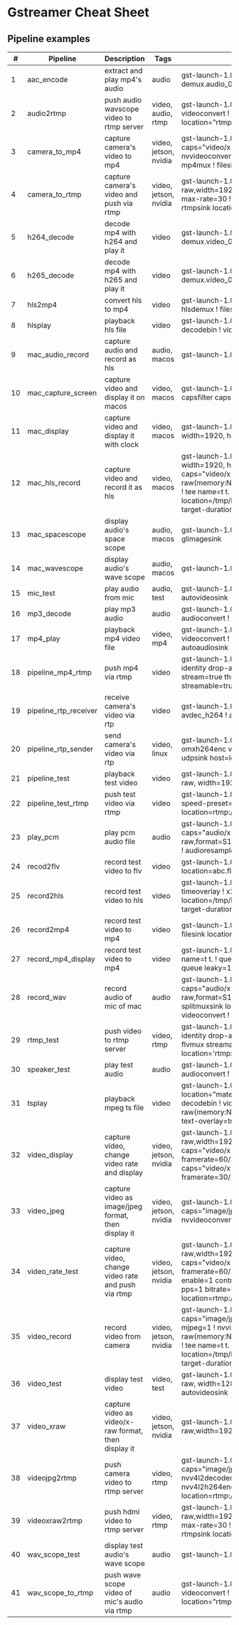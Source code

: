 # Gstreamer Cheat Sheet



## Pipeline examples

| #  | Pipeline              | Description                                          | Tags                  | Content                                                                                                                                                                                                                                                                                                                                                                                                                                                           |
| -- | --------------------- | ---------------------------------------------------- | --------------------- | ----------------------------------------------------------------------------------------------------------------------------------------------------------------------------------------------------------------------------------------------------------------------------------------------------------------------------------------------------------------------------------------------------------------------------------------------------------------- |
| 1  | aac_encode            | extract and play mp4's audio                         | audio                 | gst-launch-1.0 filesrc location=filename.mp4 ! qtdemux name=demux demux.audio_0 ! queue ! avdec_aac ! audioconvert ! autoaudiosink                                                                                                                                                                                                                                                                                                                                |
| 2  | audio2rtmp            | push audio wavscope video to rtmp server             | video, audio, rtmp    | gst-launch-1.0 alsasrc device=hw:2,0 ! audioconvert ! wavescope ! queue ! videoconvert ! x264enc ! flvmux streamable=true ! queue ! rtmpsink location="rtmp://localhost:1935/live/audio_test"                                                                                                                                                                                                                                                                     |
| 3  | camera_to_mp4         | capture camera's video to mp4                        | video, jetson, nvidia | gst-launch-1.0 v4l2src device=/dev/video0 num-buffers=100 ! capsfilter caps="video/x-raw,width=1920, height=1080, framerate=60/1" ! nvvideoconvert ! videorate max-rate=30 ! nvv4l2h264enc ! h264parse ! mp4mux ! filesink location=test.mp4                                                                                                                                                                                                                      |
| 4  | camera_to_rtmp        | capture camera's video and push via rtmp             | video, jetson, nvidia | gst-launch-1.0 v4l2src device=/dev/video0 ! capsfilter caps="video/x-raw,width=1920, height=1080, framerate=60/1" ! nvvideoconvert ! videorate max-rate=30 ! nvv4l2h264enc ! h264parse ! flvmux streamable=true ! rtmpsink location=rtmp://localhost:1935/live/waltertest                                                                                                                                                                                         |
| 5  | h264_decode           | decode mp4 with h264 and play it                     | video                 | gst-launch-1.0 filesrc location=filename.mp4 ! qtdemux name=demux demux.video_0 ! queue ! h264parse ! openh264dec ! autovideosink                                                                                                                                                                                                                                                                                                                                 |
| 6  | h265_decode           | decode mp4 with h265 and play it                     | video                 | gst-launch-1.0 filesrc location=filename.mp4 ! qtdemux name=demux demux.video_0 ! queue ! h265parse ! avdec_h265 ! autovideosink                                                                                                                                                                                                                                                                                                                                  |
| 7  | hls2mp4               | convert hls to mp4                                   | video                 | gst-launch-1.0 filesrc location=material/snapshot_20240227151256.m3u8 ! hlsdemux ! filesink location=snapshot_20240227151256.mp4                                                                                                                                                                                                                                                                                                                                  |
| 8  | hlsplay               | playback hls file                                    | video                 | gst-launch-1.0 filesrc location="/tmp/hls_playlist.m3u8" ! hlsdemux ! decodebin ! videoconvert ! fpsdisplaysink text-overlay=true                                                                                                                                                                                                                                                                                                                                 |
| 9  | mac_audio_record      | capture audio and record as hls                      | audio, macos          | gst-launch-1.0 osxaudiosrc device=141 ! avenc_aac ! hlssink2 max-files=5                                                                                                                                                                                                                                                                                                                                                                                          |
| 10 | mac_capture_screen    | capture video and display it on macos                | video, macos          | gst-launch-1.0 avfvideosrc capture-screen=true ! videoscale ! videoconvert ! capsfilter caps="video/x-raw,width=640,height=480" ! osxvideosink                                                                                                                                                                                                                                                                                                                    |
| 11 | mac_display           | capture video and display it with clock              | video, macos          | gst-launch-1.0 avfvideosrc device-index=1 ! capsfilter caps="video/x-raw, width=1920, height=1080, framerate=30/1" ! clockoverlay ! autovideosink                                                                                                                                                                                                                                                                                                                 |
| 12 | mac_hls_record        | capture video and record it as hls                   | video, macos          | gst-launch-1.0 avfvideosrc device-index=1 ! capsfilter caps="video/x-raw, width=1920, height=1080, framerate=30/1" ! videoconvert ! capsfilter caps="video/x-raw(memory:NVMM),format=I420,width=1920,height=1080,framerate=30/1" ! tee name=t t. ! queue ! openh264enc ! h264parse ! hlssink2 max-files=10 location=/tmp/hls_record_%03d.ts playlist-location=/tmp/hls_playlist.m3u8 target-duration=10 t. ! queue ! autovideosink                                |
| 13 | mac_spacescope        | display audio's space scope                          | audio, macos          | gst-launch-1.0 audiotestsrc wave=9 ! audioconvert ! spacescope ! glimagesink                                                                                                                                                                                                                                                                                                                                                                                      |
| 14 | mac_wavescope         | display audio's wave scope                           | audio, macos          | gst-launch-1.0 autoaudiosrc ! audioconvert ! wavescope ! glimagesink                                                                                                                                                                                                                                                                                                                                                                                              |
| 15 | mic_test              | play audio from mic                                  | audio, test           | gst-launch-1.0 autoaudiosrc ! audioconvert ! wavescope ! videoconvert ! autovideosink                                                                                                                                                                                                                                                                                                                                                                             |
| 16 | mp3_decode            | play mp3 audio                                       | audio                 | gst-launch-1.0 filesrc location=filename.mp3 ! mpegaudioparse ! avdec_mp3 ! audioconvert ! alsasink                                                                                                                                                                                                                                                                                                                                                               |
| 17 | mp4_play              | playback mp4 video file                              | video, mp4            | gst-launch-1.0 filesrc location=./material/talk.mp4 ! decodebin name=dec ! videoconvert ! timeoverlay ! autovideosink dec. ! audioconvert ! audioresample ! autoaudiosink                                                                                                                                                                                                                                                                                         |
| 18 | pipeline_mp4_rtmp     | push mp4 via rtmp                                    | video                 | gst-launch-1.0 filesrc location=material/talk.mp4 ! decodebin ! videoconvert ! identity drop-allocation=1 ! x264enc speed-preset=5 tune=4 byte-stream=true threads=1 key-int-max=15 intra-refresh=true ! flvmux streamable=true ! rtmpsink location="rtmp://localhost:1935/live/waltertest"                                                                                                                                                                       |
| 19 | pipeline_rtp_receiver | receive camera's video via rtp                       | video                 | gst-launch-1.0 udpsrc port=5000 caps=application/x-rtp ! rtph264depay ! avdec_h264 ! autovideosink                                                                                                                                                                                                                                                                                                                                                                |
| 20 | pipeline_rtp_sender   | send camera's video via rtp                          | video, linux          | gst-launch-1.0 v4l2src device=/dev/video1 ! decodebin ! videoconvert ! omxh264enc video/x-h264,stream-format=byte-stream ! rtph264pay ! udpsink host=localhost port=5000                                                                                                                                                                                                                                                                                          |
| 21 | pipeline_test         | playback test video                                  | video                 | gst-launch-1.0 videotestsrc num-buffers=100 ! capsfilter caps="video/x-raw, width=1920, height=1080, framerate=30/1" ! autovideosink                                                                                                                                                                                                                                                                                                                              |
| 22 | pipeline_test_rtmp    | push test video via rtmp                             | video                 | gst-launch-1.0 videotestsrc ! clockoverlay ! queue ! videoconvert ! x264enc speed-preset=5 tune=4 ! flvmux streamable=true ! rtmpsink location=rtmp://localhost:1935/live/waltertest                                                                                                                                                                                                                                                                              |
| 23 | play_pcm              | play pcm audio file                                  | audio                 | gst-launch-1.0 filesrc location=material/16k16bit.pcm ! capsfilter caps="audio/x-raw,format=S16LE,channels=1,rate=16000,layout=interleaved" ! audioconvert ! audioresample ! autoaudiosink                                                                                                                                                                                                                                                                        |
| 24 | recod2flv             | record test video to flv                             | video                 | gst-launch-1.0 videotestsrc num-buffers=60 ! x264enc ! flvmux ! filesink location=abc.flv                                                                                                                                                                                                                                                                                                                                                                         |
| 25 | record2hls            | record test video to hls                             | video                 | gst-launch-1.0 videotestsrc is-live=true num-buffers=100 ! identity ! timeoverlay ! x264enc ! h264parse ! hlssink2 max-files=10 location=/tmp/hls_record_%03d.ts playlist-location=/tmp/hls_playlist.m3u8 target-duration=10                                                                                                                                                                                                                                      |
| 26 | record2mp4            | record test video to mp4                             | video                 | gst-launch-1.0 videotestsrc num-buffers=60 ! timeoverlay ! x264enc ! qtmux ! filesink location=abc.mp4                                                                                                                                                                                                                                                                                                                                                            |
| 27 | record_mp4_display    | record test video to mp4                             | video                 | gst-launch-1.0 videotestsrc is-live=true num-buffers=100 ! timeoverlay ! tee name=t t. ! queue leaky=1 ! x264enc ! mp4mux ! filesink location=xyz.mp4 t. ! queue leaky=1 ! autovideosink sync=false                                                                                                                                                                                                                                                               |
| 28 | record_wav            | record audio of mic of mac                           | audio                 | gst-launch-1.0 osxaudiosrc ! audioconvert ! audioresample ! capsfilter caps="audio/x-raw,format=S16LE,channels=1,rate=16000,layout=interleaved" ! tee ! queue ! splitmuxsink location=test_%5d.wav muxer=wavenc ! tee ! queue ! wavescope ! videoconvert ! autovideosink                                                                                                                                                                                          |
| 29 | rtmp_test             | push video to rtmp server                            | video, rtmp           | gst-launch-1.0 filesrc location=material/talk.mp4 ! decodebin ! videoconvert ! identity drop-allocation=1 ! openh264enc bitrate=4000000 ! videoconvert ! flvmux streamable=true ! rtmpsink location='rtmp://192.168.104.199:1935/live/talktest'                                                                                                                                                                                                                   |
| 30 | speaker_test          | play test audio                                      | audio                 | gst-launch-1.0 audiotestsrc wave=5 volume=0.3 num-buffers=50 ! audioconvert ! autoaudiosink                                                                                                                                                                                                                                                                                                                                                                       |
| 31 | tsplay                | playback mpeg ts file                                | video                 | gst-launch-1.0 filesrc location="material/record_20240229135840_00012.ts" ! tsdemux ! decodebin ! videoconvert ! capsfilter caps='video/x-raw(memory:NVMM),format=NV12,width=1920,height=1080' ! fpsdisplaysink text-overlay=true                                                                                                                                                                                                                                 |
| 32 | video_display         | capture video, change video rate and display         | video, jetson, nvidia | gst-launch-1.0 v4l2src device=/dev/video0 ! capsfilter caps="video/x-raw,width=1920,height=1080, framerate=60/1" ! nvvideoconvert ! capsfilter caps="video/x-raw(memory:NVMM),format=NV12,width=1920,height=1080, framerate=60/1" ! queue ! videorate max-rate=30 ! nvvideoconvert ! capsfilter caps="video/x-raw(memory:NVMM),width=1920,height=1080, framerate=30/1" ! nvoverlaysink sync=0                                                                     |
| 33 | video_jpeg            | capture video as image/jpeg format, then display it  | video, jetson, nvidia | gst-launch-1.0 v4l2src device=/dev/video1 ! capsfilter caps="image/jpeg,width=1920,height=1080" ! nvv4l2decoder mjpeg=1 ! nvvideoconvert ! xvimagesink sync=0                                                                                                                                                                                                                                                                                                     |
| 34 | video_rate_test       | capture video, change video rate and push via rtmp   | video, jetson, nvidia | gst-launch-1.0 v4l2src device=/dev/video0 ! capsfilter caps="video/x-raw,width=1920, height=1080, framerate=60/1" ! nvvideoconvert ! capsfilter caps="video/x-raw(memory:NVMM),width=1920,height=1080, framerate=60/1" ! videorate max-rate=30 ! nvv4l2h264enc maxperf-enable=1 control-rate=1 capture-io-mode=2 output-io-mode=5 insert-sps-pps=1 bitrate=2000000 ! h264parse ! flvmux streamable=true ! rtmpsink location=rtmp://localhost:1935/live/waltertest |
| 35 | video_record          | record video from camera                             | video, jetson, nvidia | gst-launch-1.0 v4l2src device=/dev/video1 ! capsfilter caps="image/jpeg,width=1920,height=1080,framerate=30/1" ! nvv4l2decoder mjpeg=1 ! nvvideoconvert ! capsfilter caps="video/x-raw(memory:NVMM),format=NV12,width=1920,height=1080,framerate=30/1" ! tee name=t t. ! queue ! nvv4l2h264enc ! h264parse ! hlssink2 max-files=10 location=/tmp/hls_record_%03d.ts playlist-location=/tmp/hls_playlist.m3u8 target-duration=10 t. ! queue ! autovideosink        |
| 36 | video_test            | display test video                                   | video, test           | gst-launch-1.0 videotestsrc num-buffers=100 ! capsfilter caps="video/x-raw, width=1280, height=720, framerate=30/1" ! timeoverlay ! identity ! autovideosink                                                                                                                                                                                                                                                                                                      |
| 37 | video_xraw            | capture video as video/x-raw format, then display it | video, jetson, nvidia | gst-launch-1.0 v4l2src device=/dev/video0 ! capsfilter caps="video/x-raw,width=1920,height=1080" ! nvvideoconvert ! xvimagesink sync=0                                                                                                                                                                                                                                                                                                                            |
| 38 | videojpg2rtmp         | push camera video to rtmp server                     | video, rtmp           | gst-launch-1.0 v4l2src device=/dev/video1 ! capsfilter caps="image/jpeg,width=1920, height=1080, framerate=30/1" ! nvv4l2decoder mjpeg=1 ! nvvideoconvert ! videorate max-rate=30 ! nvv4l2h264enc ! h264parse ! flvmux streamable=true ! rtmpsink location=rtmp://localhost:1935/live/video_test                                                                                                                                                                  |
| 39 | videoxraw2rtmp        | push hdmi video to rtmp server                       | video, rtmp           | gst-launch-1.0 v4l2src device=/dev/video0 ! capsfilter caps="video/x-raw,width=1920, height=1080, framerate=60/1" ! nvvideoconvert ! videorate max-rate=30 ! nvv4l2h264enc ! h264parse ! flvmux streamable=true ! rtmpsink location=rtmp://localhost:1935/live/video_test                                                                                                                                                                                         |
| 40 | wav_scope_test        | display test audio's wave scope                      | audio                 | gst-launch-1.0 audiotestsrc ! audioconvert ! wavescope ! glimagesink                                                                                                                                                                                                                                                                                                                                                                                              |
| 41 | wav_scope_to_rtmp     | push wave scope video of mic's audio via rtmp        | audio                 | gst-launch-1.0 alsasrc device=hw:2,0 ! audioconvert ! wavescope ! queue ! videoconvert ! x264enc ! flvmux streamable=true ! queue ! rtmpsink location="rtmp://localhost:1935/live/wavetest"                                                                                                                                                                                                                                                                       |